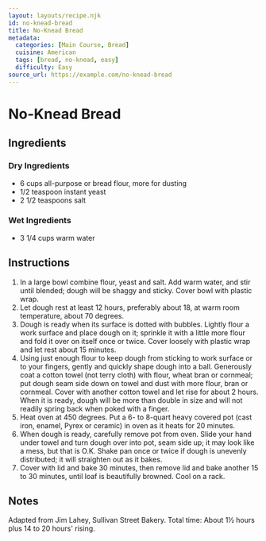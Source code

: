 ```yaml
---
layout: layouts/recipe.njk
id: no-knead-bread
title: No-Knead Bread
metadata:
  categories: [Main Course, Bread]
  cuisine: American
  tags: [bread, no-knead, easy]
  difficulty: Easy
source_url: https://example.com/no-knead-bread
---
```


# No-Knead Bread

## Ingredients

### Dry Ingredients
- 6 cups all-purpose or bread flour, more for dusting
- 1/2 teaspoon instant yeast
- 2 1/2 teaspoons salt

### Wet Ingredients
- 3 1/4 cups warm water

## Instructions

1. In a large bowl combine flour, yeast and salt. Add warm water, and stir until blended; dough will be shaggy and sticky. Cover bowl with plastic wrap.
2. Let dough rest at least 12 hours, preferably about 18, at warm room temperature, about 70 degrees.
3. Dough is ready when its surface is dotted with bubbles. Lightly flour a work surface and place dough on it; sprinkle it with a little more flour and fold it over on itself once or twice. Cover loosely with plastic wrap and let rest about 15 minutes.
4. Using just enough flour to keep dough from sticking to work surface or to your fingers, gently and quickly shape dough into a ball. Generously coat a cotton towel (not terry cloth) with flour, wheat bran or cornmeal; put dough seam side down on towel and dust with more flour, bran or cornmeal. Cover with another cotton towel and let rise for about 2 hours. When it is ready, dough will be more than double in size and will not readily spring back when poked with a finger.
5. Heat oven at 450 degrees. Put a 6- to 8-quart heavy covered pot (cast iron, enamel, Pyrex or ceramic) in oven as it heats for 20 minutes.
6. When dough is ready, carefully remove pot from oven. Slide your hand under towel and turn dough over into pot, seam side up; it may look like a mess, but that is O.K. Shake pan once or twice if dough is unevenly distributed; it will straighten out as it bakes.
7. Cover with lid and bake 30 minutes, then remove lid and bake another 15 to 30 minutes, until loaf is beautifully browned. Cool on a rack.

## Notes
Adapted from Jim Lahey, Sullivan Street Bakery. Total time: About 1½ hours plus 14 to 20 hours' rising.